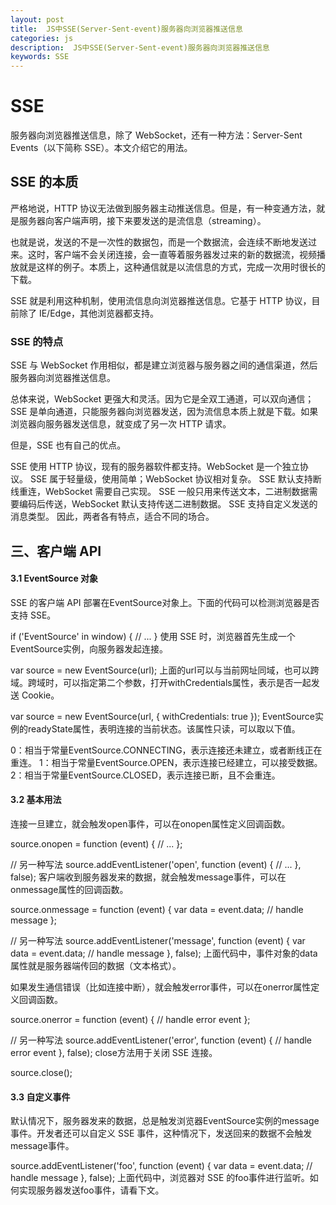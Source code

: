 ```yaml
---
layout: post
title:  JS中SSE(Server-Sent-event)服务器向浏览器推送信息
categories: js
description:  JS中SSE(Server-Sent-event)服务器向浏览器推送信息
keywords: SSE
---
```





# SSE

服务器向浏览器推送信息，除了 WebSocket，还有一种方法：Server-Sent Events（以下简称 SSE）。本文介绍它的用法。



## SSE 的本质
严格地说，HTTP 协议无法做到服务器主动推送信息。但是，有一种变通方法，就是服务器向客户端声明，接下来要发送的是流信息（streaming）。

也就是说，发送的不是一次性的数据包，而是一个数据流，会连续不断地发送过来。这时，客户端不会关闭连接，会一直等着服务器发过来的新的数据流，视频播放就是这样的例子。本质上，这种通信就是以流信息的方式，完成一次用时很长的下载。

SSE 就是利用这种机制，使用流信息向浏览器推送信息。它基于 HTTP 协议，目前除了 IE/Edge，其他浏览器都支持。


### SSE 的特点
SSE 与 WebSocket 作用相似，都是建立浏览器与服务器之间的通信渠道，然后服务器向浏览器推送信息。

总体来说，WebSocket 更强大和灵活。因为它是全双工通道，可以双向通信；SSE 是单向通道，只能服务器向浏览器发送，因为流信息本质上就是下载。如果浏览器向服务器发送信息，就变成了另一次 HTTP 请求。



但是，SSE 也有自己的优点。

SSE 使用 HTTP 协议，现有的服务器软件都支持。WebSocket 是一个独立协议。
SSE 属于轻量级，使用简单；WebSocket 协议相对复杂。
SSE 默认支持断线重连，WebSocket 需要自己实现。
SSE 一般只用来传送文本，二进制数据需要编码后传送，WebSocket 默认支持传送二进制数据。
SSE 支持自定义发送的消息类型。
因此，两者各有特点，适合不同的场合。

## 三、客户端 API
#### 3.1 EventSource 对象
SSE 的客户端 API 部署在EventSource对象上。下面的代码可以检测浏览器是否支持 SSE。


if ('EventSource' in window) {
  // ...
}
使用 SSE 时，浏览器首先生成一个EventSource实例，向服务器发起连接。


var source = new EventSource(url);
上面的url可以与当前网址同域，也可以跨域。跨域时，可以指定第二个参数，打开withCredentials属性，表示是否一起发送 Cookie。


var source = new EventSource(url, { withCredentials: true });
EventSource实例的readyState属性，表明连接的当前状态。该属性只读，可以取以下值。

0：相当于常量EventSource.CONNECTING，表示连接还未建立，或者断线正在重连。
1：相当于常量EventSource.OPEN，表示连接已经建立，可以接受数据。
2：相当于常量EventSource.CLOSED，表示连接已断，且不会重连。

#### 3.2 基本用法
连接一旦建立，就会触发open事件，可以在onopen属性定义回调函数。


source.onopen = function (event) {
  // ...
};

// 另一种写法
source.addEventListener('open', function (event) {
  // ...
}, false);
客户端收到服务器发来的数据，就会触发message事件，可以在onmessage属性的回调函数。


source.onmessage = function (event) {
  var data = event.data;
  // handle message
};

// 另一种写法
source.addEventListener('message', function (event) {
  var data = event.data;
  // handle message
}, false);
上面代码中，事件对象的data属性就是服务器端传回的数据（文本格式）。

如果发生通信错误（比如连接中断），就会触发error事件，可以在onerror属性定义回调函数。


source.onerror = function (event) {
  // handle error event
};

// 另一种写法
source.addEventListener('error', function (event) {
  // handle error event
}, false);
close方法用于关闭 SSE 连接。


source.close();

#### 3.3 自定义事件
默认情况下，服务器发来的数据，总是触发浏览器EventSource实例的message事件。开发者还可以自定义 SSE 事件，这种情况下，发送回来的数据不会触发message事件。


source.addEventListener('foo', function (event) {
  var data = event.data;
  // handle message
}, false);
上面代码中，浏览器对 SSE 的foo事件进行监听。如何实现服务器发送foo事件，请看下文。
